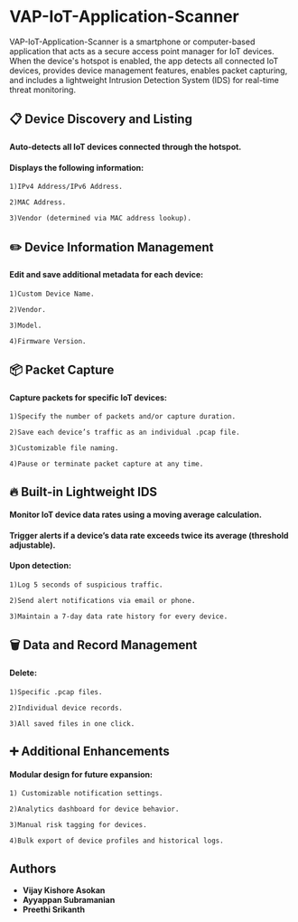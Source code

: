 # **VAP-IoT-Application-Scanner**


VAP-IoT-Application-Scanner is a smartphone or computer-based application that acts as a secure access point manager for IoT devices. When the device's hotspot is enabled, the app detects all connected IoT devices, provides device management features, enables packet capturing, and includes a lightweight Intrusion Detection System (IDS) for real-time threat monitoring.


## 📋 Device Discovery and Listing

#### Auto-detects all IoT devices connected through the hotspot.

#### Displays the following information:
  
    1)IPv4 Address/IPv6 Address.
  
    2)MAC Address.

    3)Vendor (determined via MAC address lookup).

## ✏️ Device Information Management

#### Edit and save additional metadata for each device:

    1)Custom Device Name.
    
    2)Vendor.
    
    3)Model.
    
    4)Firmware Version.

## 📦 Packet Capture

#### Capture packets for specific IoT devices:

    1)Specify the number of packets and/or capture duration.

    2)Save each device’s traffic as an individual .pcap file.

    3)Customizable file naming.

    4)Pause or terminate packet capture at any time.

## 🔥 Built-in Lightweight IDS

#### Monitor IoT device data rates using a moving average calculation.

#### Trigger alerts if a device’s data rate exceeds twice its average (threshold adjustable).

#### Upon detection:

    1)Log 5 seconds of suspicious traffic.

    2)Send alert notifications via email or phone.

    3)Maintain a 7-day data rate history for every device.

## 🗑️ Data and Record Management

#### Delete: 

    1)Specific .pcap files.

    2)Individual device records.

    3)All saved files in one click.

## ➕ Additional Enhancements

#### Modular design for future expansion:

    1) Customizable notification settings.

    2)Analytics dashboard for device behavior.

    3)Manual risk tagging for devices.

    4)Bulk export of device profiles and historical logs.

## Authors

- **Vijay Kishore Asokan**
- **Ayyappan Subramanian**
- **Preethi Srikanth**
